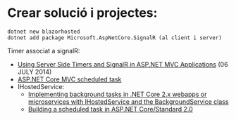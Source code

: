 # Crear solució i projectes:

``````
dotnet new blazorhosted
dotnet add package Microsoft.AspNetCore.SignalR (al client i server)
``````

Timer associat a signalR:

* [Using Server Side Timers and SignalR in ASP.NET MVC Applications](http://dontcodetired.com/blog/post/Using-Server-Side-Timers-and-SignalR-in-ASPNET-MVC-Applications) (06 JULY 2014)
* [ASP.NET Core MVC scheduled task](https://stackoverflow.com/a/41848299/842935)
* IHostedService:
  * [Implementing background tasks in .NET Core 2.x webapps or microservices with IHostedService and the BackgroundService class](https://blogs.msdn.microsoft.com/cesardelatorre/2017/11/18/implementing-background-tasks-in-microservices-with-ihostedservice-and-the-backgroundservice-class-net-core-2-x/)
  * [Building a scheduled task in ASP.NET Core/Standard 2.0](https://blog.maartenballiauw.be/post/2017/08/01/building-a-scheduled-cache-updater-in-aspnet-core-2.html)

